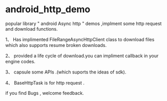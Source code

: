 android_http_demo
=================

 popular library " android Async http " demos ,implment some http request and download functions.
 
1、 Has implimented FileRangeAsyncHttpClient class to download files which also supports resume broken downloads.

2、 provided a life cycle of download.you can impliment callback in your engine codes.

3、 capsule some APIs .(which suports the ideas of sdk).

4、 BaseHttpTask is for http request .

if you find Bugs , welcome feedback.
 

